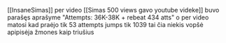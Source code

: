 [[InsaneSimas]] per video [[Simas 500 views gavo youtube videke]] buvo parašęs aprašyme "Attempts: 36K-38K + rebeat 434 atts" o per video matosi kad praėjo tik 53 attempts jumps tik 1039 tai čia niekis vopšė apipisėja žmones kaip triušius